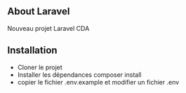 ## About Laravel
Nouveau projet Laravel CDA
## Installation
- Cloner le projet
- Installer les dépendances 
composer install
- copier le fichier .env.example et modifier un fichier .env
